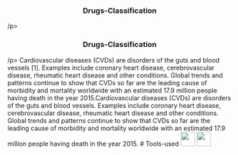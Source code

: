 <p align="center">
  <h3 align="center">Drugs-Classification</h3>
  /p>
<p align="left">
  <h3 align="center">Drugs-Classification</h3>
  /p>
Cardiovascular diseases (CVDs) are disorders of the guts and blood vessels [1]. 
Examples include coronary heart disease, cerebrovascular disease, rheumatic 
heart disease and other conditions. Global trends and patterns continue to show 
that CVDs so far are the leading cause of morbidity and mortality worldwide 
with an estimated 17.9 million people having death in the year 
2015.Cardiovascular diseases (CVDs) are disorders of the guts and blood 
vessels. Examples include coronary heart disease, cerebrovascular disease, 
rheumatic heart disease and other conditions. Global trends and patterns 
continue to show that CVDs so far are the leading cause of morbidity and 
mortality worldwide with an estimated 17.9 million people having death in the 
year 2015.
# Tools-used
<img height="32" width="32" src="https://cdn.jsdelivr.net/npm/simple-icons@v6/icons/#3776AB" />
<img height="32" width="32" src="https://unpkg.com/simple-icons@v6/icons/[ICON SLUG].svg" />
